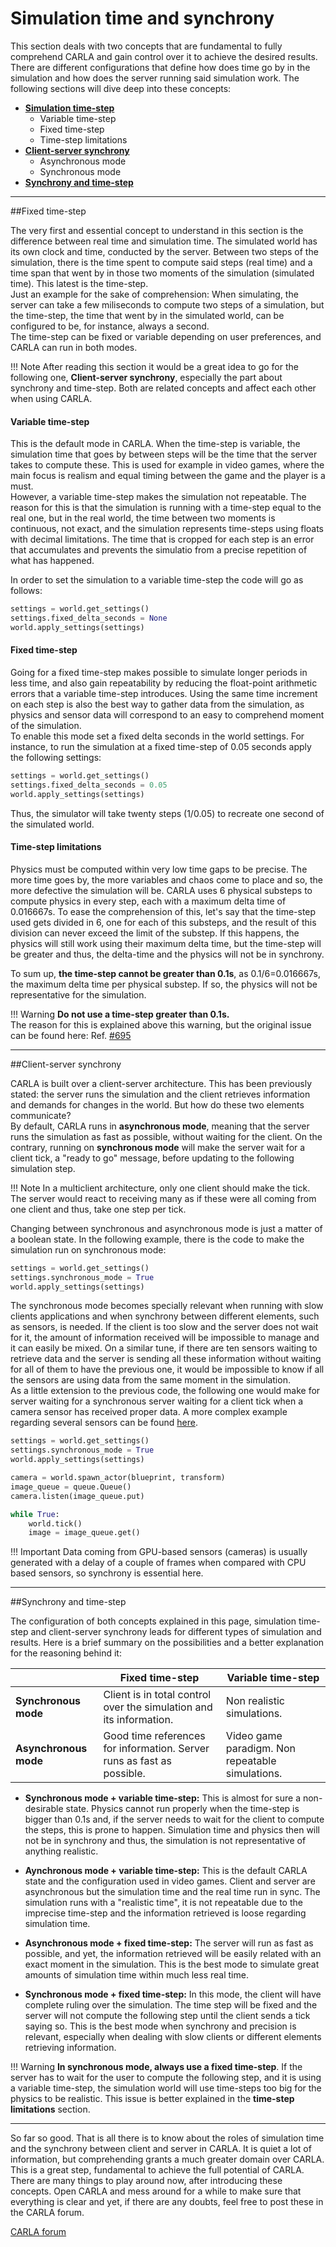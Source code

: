 <h1>Simulation time and synchrony</h1>

This section deals with two concepts that are fundamental to fully comprehend CARLA and gain control over it to achieve the desired results. There are different configurations that define how does time go by in the simulation and how does the server running said simulation work. The following sections will dive deep into these concepts:

  * [__Simulation time-step__](#simulation-time-step)  
	* Variable time-step
	* Fixed time-step  
	* Time-step limitations  
  * [__Client-server synchrony__](#client-server-synchrony)
	* Asynchronous mode  
	* Synchronous mode 
  * [__Synchrony and time-step__](#synchrony-and-time-step)

---------------
##Fixed time-step

The very first and essential concept to understand in this section is the difference between real time and simulation time. The simulated world has its own clock and time, conducted by the server. Between two steps of the simulation, there is the time spent to compute said steps (real time) and a time span that went by in those two moments of the simulation (simulated time). This latest is the time-step.   
Just an example for the sake of comprehension: When simulating, the server can take a few miliseconds to compute two steps of a simulation, but the time-step, the time that went by in the simulated world, can be configured to be, for instance, always a second.  
The time-step can be fixed or variable depending on user preferences, and CARLA can run in both modes. 

!!! Note
    After reading this section it would be a great idea to go for the following one, __Client-server synchrony__, especially the part about synchrony and time-step. Both are related concepts and affect each other when using CARLA. 

<h4>Variable time-step</h4>

This is the default mode in CARLA. When the time-step is variable, the simulation time that goes by between steps will be the time that the server takes to compute these. This is used for example in video games, where the main focus is realism and equal timing between the game and the player is a must.  
However, a variable time-step makes the simulation not repeatable. The reason for this is that the simulation is running with a time-step equal to the real one, but in the real world, the time between two moments is continuous, not exact, and the simulation represents time-steps using floats with decimal limitations. The time that is cropped for each step is an error that accumulates and prevents the simulatio from a precise repetition of what has happened. 

In order to set the simulation to a variable time-step the code will go as follows: 
```py
settings = world.get_settings()
settings.fixed_delta_seconds = None
world.apply_settings(settings)
```

<h4>Fixed time-step</h4>

Going for a fixed time-step makes possible to simulate longer periods in less time, and also gain repeatability by reducing the float-point arithmetic errors that a variable time-step introduces. Using the same time increment on each step is also the best way to gather data from the simulation, as physics and sensor data will correspond to an easy to comprehend moment of the simulation.   
To enable this mode set a fixed delta seconds in the world settings. For instance, to run the simulation at a fixed time-step of 0.05 seconds apply the following settings:

```py
settings = world.get_settings()
settings.fixed_delta_seconds = 0.05
world.apply_settings(settings)
```
Thus, the simulator will take twenty steps (1/0.05) to recreate one second of the simulated world. 

<h4>Time-step limitations</h4>

Physics must be computed within very low time gaps to be precise. The more time goes by, the more variables and chaos come to place and so, the more defective the simulation will be. 
CARLA uses 6 physical substeps to compute physics in every step, each with a maximum delta time of 0.016667s. To ease the comprehension of this, let's say that the time-step used gets divided in 6, one for each of this substeps, and the result of this division can never exceed the limit of the substep. If this happens, the physics will still work using their maximum delta time, but the time-step will be greater and thus, the delta-time and the physics will not be in synchrony.  

To sum up, __the time-step cannot be greater than 0.1s__, as 0.1/6=0.016667s, the maximum delta time per physical substep. If so, the physics will not be representative for the simulation. 

!!! Warning
    __Do not use a time-step greater than 0.1s.__<br>
    The reason for this is explained above this warning, but the original issue can be found here: Ref. [#695](https://github.com/carla-simulator/carla/issues/695)

----------------
##Client-server synchrony 

CARLA is built over a client-server architecture. This has been previously stated: the server runs the simulation and the client retrieves information and demands for changes in the world. But how do these two elements communicate?  
By default, CARLA runs in __asynchronous mode__, meaning that the server runs the simulation as fast as possible, without waiting for the client. On the contrary, running on __synchronous mode__ will make the server wait for a client tick, a "ready to go" message, before updating to the following simulation step.  

!!! Note
    In a multiclient architecture, only one client should make the tick. The server would react to receiving many as if these were all coming from one client and thus, take one step per tick.

Changing between synchronous and asynchronous mode is just a matter of a boolean state. In the following example, there is the code to make the simulation run on synchronous mode: 
```py
settings = world.get_settings()
settings.synchronous_mode = True
world.apply_settings(settings)
```

The synchronous mode becomes specially relevant when running with slow clients applications and when synchrony between different elements, such as sensors, is needed.  If the client is too slow and the server does not wait for it, the amount of information received will be impossible to manage and it can easily be mixed. On a similar tune, if there are ten sensors waiting to retrieve data and the server is sending all these information without waiting for all of them to have the previous one, it would be impossible to know if all the sensors are using data from the same moment in the simulation.  
As a little extension to the previous code, the following one would make for server waiting for a synchronous server waiting for a client tick when a camera sensor has received proper data. A more complex example regarding several sensors can be found [here][syncmodelink].
```py
settings = world.get_settings()
settings.synchronous_mode = True
world.apply_settings(settings)

camera = world.spawn_actor(blueprint, transform)
image_queue = queue.Queue()
camera.listen(image_queue.put)

while True:
    world.tick()
    image = image_queue.get()
```
[syncmodelink]: https://github.com/carla-simulator/carla/blob/master/PythonAPI/examples/synchronous_mode.py

!!! Important
    Data coming from GPU-based sensors (cameras) is usually generated with a delay of a couple of frames when compared with CPU based sensors, so synchrony is essential here. 


----------------
##Synchrony and time-step 

The configuration of both concepts explained in this page, simulation time-step and client-server synchrony leads for different types of simulation and results. Here is a brief summary on the possibilities and a better explanation for the reasoning behind it: 

|  | __Fixed time-step__ | __Variable time-step__ |
| --- | --- | --- |
| __Synchronous mode__ | Client is in total control over the simulation and its information. | Non realistic simulations. |
| __Asynchronous mode__ | Good time references for information. Server runs as fast as possible. | Video game paradigm. Non repeatable simulations. |

* __Synchronous mode + variable time-step:__ This is almost for sure a non-desirable state. Physics cannot run properly when the time-step is bigger than 0.1s and, if the server needs to wait for the client to compute the steps, this is prone to happen. Simulation time and physics then will not be in synchrony and thus, the simulation is not representative of anything realistic.  

* __Aynchronous mode + variable time-step:__ This is the default CARLA state and the configuration used in video games. Client and server are asynchronous but the simulation time and the real time run in sync. The simulation runs with a "realistic time", it is not repeatable due to the imprecise time-step and the information retrieved is loose regarding simulation time.  

* __Asynchronous mode + fixed time-step:__ The server will run as fast as possible, and yet, the information retrieved will be easily related with an exact moment in the simulation. This is the best mode to simulate great amounts of simulation time within much less real time. 

* __Synchronous mode + fixed time-step:__ In this mode, the client will have complete ruling over the simulation. The time step will be fixed and the server will not compute the following step until the client sends a tick saying so. This is the best mode when synchrony and precision is relevant, especially when dealing with slow clients or different elements retrieving information. 

!!! Warning 
    __In synchronous mode, always use a fixed time-step__. If the server has to wait for the user to compute the following step, and it is using a variable time-step, the simulation world will use time-steps too big for the physics to be realistic. This issue is better explained in the __time-step limitations__ section. 


----------------

So far so good. That is all there is to know about the roles of simulation time and the synchrony between client and server in CARLA. It is quiet a lot of information, but comprehending grants a much greater domain over CARLA. This is a great step, fundamental to achieve the full potential of CARLA.  
There are many things to play around now, after introducing these concepts. Open CARLA and mess around for a while to make sure that everything is clear and yet, if there are any doubts, feel free to post these in the CARLA forum. 

<div class="build-buttons">
<p>
<a href="https://forum.carla.org/" target="_blank" class="btn btn-neutral" title="Go to the CARLA forum">
CARLA forum</a>
</p>
</div>